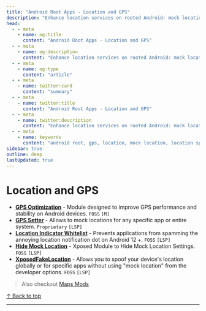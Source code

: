 ```yaml
---
title: "Android Root Apps - Location and GPS"
description: "Enhance location services on rooted Android: mock locations, GPS tuning, and privacy controls for accurate location testing and spoofing where permitted."
head:
  - - meta
    - name: og:title
      content: "Android Root Apps - Location and GPS"
  - - meta
    - name: og:description
      content: "Enhance location services on rooted Android: mock locations, GPS tuning, and privacy controls for accurate location testing and spoofing where permitted."
  - - meta
    - name: og:type
      content: "article"
  - - meta
    - name: twitter:card
      content: "summary"
  - - meta
    - name: twitter:title
      content: "Android Root Apps - Location and GPS"
  - - meta
    - name: twitter:description
      content: "Enhance location services on rooted Android: mock locations, GPS tuning, and privacy controls for accurate location testing and spoofing where permitted."
  - - meta
    - name: keywords
      content: "android root, gps, location, mock location, location spoofing, location tools, rooted apps"
sidebar: true
outline: deep
lastUpdated: true
---
```


# Location and GPS
- **[GPS Optimization](https://github.com/DEMONICCA/GPS-Optimization)** - Module designed to improve GPS performance and stability on Android devices. `FOSS` `[M]`
- **[GPS Setter](https://github.com/Xposed-Modules-Repo/com.android1500.gpssetter)** - Allows to mock locations for any specific app or entire system. `Proprietary` `[LSP]`
- **[Location Indicator Whitelist](https://github.com/gilbsgilbs/LocationIndicatorWhitelist)** - Prevents applications from spamming the annoying location notification dot on Android 12 +. `FOSS` `[LSP]`
- **[Hide Mock Location](https://github.com/auag0/HideMockLocation)** - Xposed Module to Hide Mock Location Settings. `FOSS` `[LSP]`
- **[XposedFakeLocation](https://github.com/noobexon1/XposedFakeLocation)** - Allows you to spoof your device's location globally or for specific apps without using "mock location" from the developer options. `FOSS` `[LSP]`
> Also checkout [Maps Mods](#maps-mods)

[↑ Back to top](#table-of-contents)

---
